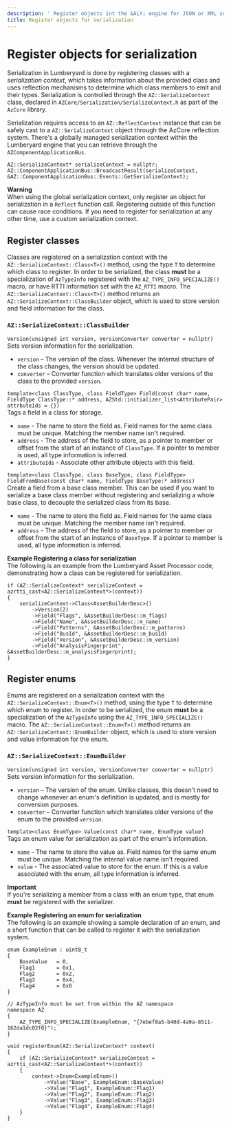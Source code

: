```yaml
---
description: ' Register objects int the &ALY; engine for JSON or XML serialization. '
title: Register objects for serialization
---
```

# Register objects for serialization<a name="serialization-register-objects"></a>

 Serialization in Lumberyard is done by registering classes with a *serialization context*, which takes information about the provided class and uses reflection mechanisms to determine which class members to emit and their types\. Serialization is controlled through the `AZ::SerializeContext` class, declared in `AZCore/Serialization/SerializeContext.h` as part of the `AzCore` library\. 

 Serialization requires access to an `AZ::ReflectContext` instance that can be safely cast to a `AZ::SerializeContext` object through the AzCore reflection system\. There's a globally managed serialization context within the Lumberyard engine that you can retrieve through the `AZComponentApplicationBus`\. 

```
AZ::SerializeContext* serializeContext = nullptr;
AZ::ComponentApplicationBus::BroadcastResult(serializeContext, &AZ::ComponentApplicationBus::Events::GetSerializeContext);
```

**Warning**  
 When using the global serialization context, only register an object for serialization in a `Reflect` function call\. Registering outside of this function can cause race conditions\. If you need to register for serialization at any other time, use a custom serialization context\. 

## Register classes<a name="serialization-register-objects-classes"></a>

Classes are registered on a serialization context with the `AZ::SerializeContext::Class<T>()` method, using the type `T` to determine which class to register\. In order to be serialized, the class **must** be a specialization of `AzTypeInfo` registered with the `AZ_TYPE_INFO_SPECIALIZE()` macro, or have RTTI information set with the `AZ_RTTI` macro\. The `AZ::SerializeContext::Class<T>()` method returns an `AZ::SerializeContext::ClassBuilder` object, which is used to store version and field information for the class\. 

### `AZ::SerializeContext::ClassBuilder`<a name="serialization-register-objects-classes-classbuilder"></a>

`Version(unsigned int version, VersionConverter converter = nullptr)`  
Sets version information for the serialization\.  
+  `version` – The version of the class\. Whenever the internal structure of the class changes, the version should be updated\. 
+  `converter` – Converter function which translates older versions of the class to the provided `version`\. 

`template<class ClassType, class FieldType> Field(const char* name, FieldType ClassType::* address, AZStd::initializer_list<AttributePair> attrbuteIds = {})`  
Tags a field in a class for storage\.  
+ `name` \- The name to store the field as\. Field names for the same class must be unique\. Matching the member name isn't required\.
+ `address` \- The address of the field to store, as a pointer to member or offset from the start of an instance of `ClassType`\. If a pointer to member is used, all type information is inferred\.
+ `attributeIds` \- Associate other attribute objects with this field\.

`template<class ClassType, class BaseType, class FieldType> FieldFromBase(const char* name, FieldType BaseType:* address)`  
Create a field from a base class member\. This can be used if you want to serialize a base class member without registering and serializing a whole base class, to decouple the serialized class from its base\.  
+ `name` \- The name to store the field as\. Field names for the same class must be unique\. Matching the member name isn't required\.
+ `address` \- The address of the field to store, as a pointer to member or offset from the start of an instance of `BaseType`\. If a pointer to member is used, all type information is inferred\.

**Example Registering a class for serialization**  
The following is an example from the Lumberyard Asset Processor code, demonstrating how a class can be registered for serialization\.  

```
if (AZ::SerializeContext* serializeContext = azrtti_cast<AZ::SerializeContext*>(context))
{
    serializeContext->Class<AssetBuilderDesc>()
        ->Version(2)
        ->Field("Flags", &AssetBuilderDesc::m_flags)
        ->Field("Name", &AssetBuilderDesc::m_name)
        ->Field("Patterns", &AssetBuilderDesc::m_patterns)
        ->Field("BusId", &AssetBuilderDesc::m_busId)
        ->Field("Version", &AssetBuilderDesc::m_version)
        ->Field("AnalysisFingerprint", &AssetBuilderDesc::m_analysisFingerprint);
}
```

## Register enums<a name="serialization-register-objects-enums"></a>

Enums are registered on a serialization context with the `AZ::SerializeContext::Enum<T>()` method, using the type `T` to determine which enum to register\. In order to be serialized, the enum **must** be a specialization of the `AzTypeInfo` using the `AZ_TYPE_INFO_SPECIALIZE()` macro\. The `AZ::SerializeContext::Enum<T>()` method returns an `AZ::SerializeContext::EnumBuilder` object, which is used to store version and value information for the enum\. 

### `AZ::SerializeContext::EnumBuilder`<a name="serialization-register-objects-enums-enumbuilder"></a>

`Version(unsigned int version, VersionConverter converter = nullptr)`  
Sets version information for the serialization\.  
+  `version` – The version of the enum\. Unlike classes, this doesn't need to change whenever an enum's definition is updated, and is mostly for conversion purposes\. 
+  `converter` – Converter function which translates older versions of the enum to the provided `version`\. 

`template<class EnumType> Value(const char* name, EnumType value)`  
Tags an enum value for serialization as part of the enum's information\.  
+ `name` \- The name to store the value as\. Field names for the same enum must be unique\. Matching the internal value name isn't required\.
+ `value` \- The associated value to store for the enum\. If this is a value associated with the enum, all type information is inferred\.

**Important**  
 If you're serializing a member from a class with an enum type, that enum **must** be registered with the serializer\. 

**Example Registering an enum for serialization**  
The following is an example showing a sample declaration of an enum, and a short function that can be called to register it with the serialization system\.  

```
enum ExampleEnum : uint8_t
{
    BaseValue   = 0,
    Flag1       = 0x1,
    Flag2       = 0x2,
    Flag3       = 0x4,
    Flag4       = 0x8
}

// AzTypeInfo must be set from within the AZ namespace
namespace AZ
{
    AZ_TYPE_INFO_SPECIALIZE(ExampleEnum, "{7ebef8a5-b40d-4a9a-8511-162da1dc02f0}");
}

void registerEnum(AZ::SerializeContext* context)
{
    if (AZ::SerializeContext* serializeContext = azrtti_cast<AZ::SerializeContext*>(context))
    {
        context->Enum<ExampleEnum>()
            ->Value("Base", ExampleEnum::BaseValue)
            ->Value("Flag1", ExampleEnum::Flag1)
            ->Value("Flag2", ExampleEnum::Flag2)
            ->Value("Flag3", ExampleEnum::Flag3)
            ->Value("Flag4", ExampleEnum::Flag4)
    }
}
```